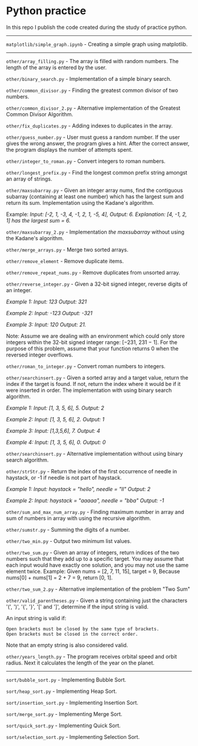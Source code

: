 # Python practice
In this repo I publish the code created during the study of practice python.

---
`matplotlib/simple_graph.ipynb` - Creating a simple graph using matplotlib.

---
`other/array_filling.py` - The array is filled with random numbers. The length of the array is entered by the user.

`other/binary_search.py` - Implementation of a simple binary search.

`other/common_divisor.py` - Finding the greatest common divisor of two numbers.

`other/common_divisor_2.py` - Alternative implementation of the Greatest Common Divisor Algorithm.

`other/fix_duplicates.py` - Adding indexes to duplicates in the array.

`other/guess_number.py` - User must guess a random number. If the user gives the wrong answer, the program gives a hint. After the correct answer, the program displays the number of attempts spent.

`other/integer_to_roman.py` - Convert integers to roman numbers.

`other/longest_prefix.py` - Find the longest common prefix string amongst an array of strings.

`other/maxsubarray.py` - Given an integer array nums, find the contiguous subarray (containing at least one number) which has the largest sum and return its sum. Implementation using the Kadane's algorithm.

Example:
_Input: [-2, 1, -3, 4, -1, 2, 1, -5, 4],
Output: 6.
Explanation: [4, -1, 2, 1] has the largest sum = 6._

`other/maxsubarray_2.py` - Implementation _the maxsubarray_ without using the Kadane's algorithm.

`other/merge_arrays.py` - Merge two sorted arrays.

`other/remove_element` - Remove duplicate items.

`other/remove_repeat_nums.py` - Remove duplicates from unsorted array.

`other/reverse_integer.py` - Given a 32-bit signed integer, reverse digits of an integer.

_Example 1: Input: 123 Output: 321_

_Example 2: Input: -123 Output: -321_

_Example 3: Input: 120 Output: 21._

Note: Assume we are dealing with an environment which could only store integers within the 32-bit signed integer range: [−231,  231 − 1]. For the purpose of this problem, assume that your function returns 0 when the reversed integer overflows.

`other/roman_to_integer.py` - Convert roman numbers to integers.

`other/searchinsert.py` - Given a sorted array and a target value, return the index if the target is found. If not, return the index where it would be if it were inserted in order. The implementation with using binary search algorithm.

_Example 1: Input: [1, 3, 5, 6], 5. Output: 2_

_Example 2: Input: [1, 3, 5, 6], 2. Output: 1_

_Example 3: Input: [1,3,5,6], 7. Output: 4_

_Example 4: Input: [1, 3, 5, 6], 0. Output: 0_

`other/searchinsert.py` - Alternative implementation without using binary search algorithm.

`other/strStr.py` - Return the index of the first occurrence of needle in haystack, or -1 if needle is not part of haystack.

_Example 1: Input: haystack = "hello", needle = "ll" Output: 2_

_Example 2: Input: haystack = "aaaaa", needle = "bba" Output: -1_

`other/sum_and_max_num_array.py` - Finding maximum number in array and sum of numbers in array with using the recursive algorithm.

`other/sumstr.py` - Summing the digits of a number.

`other/two_min.py` - Output two minimum list values.

`other/two_sum.py` - Given an array of integers, return indices of the two numbers such that they add up to a specific target.
You may assume that each input would have exactly one solution, and you may not use the same element twice.
Example: Given nums = [2, 7, 11, 15], target = 9, Because nums[0] + nums[1] = 2 + 7 = 9, return [0, 1].

`other/two_sum_2.py` - Alternative implementation of the problem "Two Sum"

`other/valid_parentheses.py` - Given a string containing just the characters '(', ')', '{', '}', '[' and ']', determine if the input string is valid.

An input string is valid if:

    Open brackets must be closed by the same type of brackets.
    Open brackets must be closed in the correct order.

Note that an empty string is also considered valid.

`other/years_length.py` - The program receives orbital speed and orbit radius. Next it calculates the length of the year on the planet.

---
`sort/bubble_sort.py` - Implementing Bubble Sort.

`sort/heap_sort.py` - Implementing Heap Sort.

`sort/insertion_sort.py` - Implementing Insertion Sort.

`sort/merge_sort.py` - Implementing Merge Sort.

`sort/quick_sort.py` - Implementing Quick Sort.

`sort/selection_sort.py` - Implementing Selection Sort.
